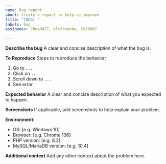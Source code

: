 ```yaml
---
name: Bug report
about: Create a report to help us improve
title: "[BUG] "
labels: bug
assignees: Chua0427, elvistankw, SXJ0802

---
```


**Describe the bug**
A clear and concise description of what the bug is.

**To Reproduce**
Steps to reproduce the behavior:
1. Go to `...`
2. Click on `...`
3. Scroll down to `...`
4. See error

**Expected behavior**
A clear and concise description of what you expected to happen.

**Screenshots**
If applicable, add screenshots to help explain your problem.

**Environment:**
- OS: [e.g. Windows 10]
- Browser: [e.g. Chrome 136]
- PHP version: [e.g. 8.2]
- MySQL/MariaDB version: [e.g. 10.4]

**Additional context**
Add any other context about the problem here.
